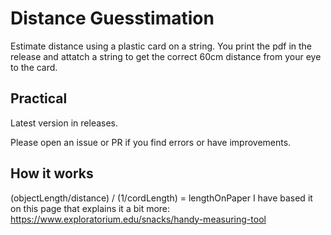 # Distance Guesstimation
Estimate distance using a plastic card on a string. You print the pdf in the release and attatch a string to get the correct 60cm distance from your eye to the card.

## Practical
Latest version in releases. 

Please open an issue or PR if you find errors or have improvements.

## How it works
 (objectLength/distance) / (1/cordLength) = lengthOnPaper
 I have based it on this page that explains it a bit more: https://www.exploratorium.edu/snacks/handy-measuring-tool 

 
 
